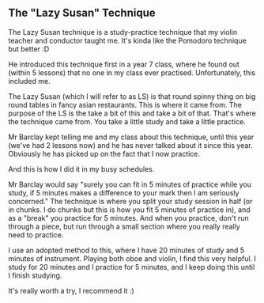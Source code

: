 <body>
  <h2>The "Lazy Susan" Technique</h2>
  <p>The Lazy Susan technique is a study-practice technique that my violin teacher and conductor taught me. It's kinda like the Pomodoro technique but better :D</p>
  <p>He introduced this technique first in a year 7 class, where he found out (within 5 lessons) that no one in my class ever practised. Unfortunately, this included me.</p>
  <p>The Lazy Susan (which I will refer to as LS) is that round spinny thing on big round tables in fancy asian restaurants. This is where it came from. The purpose of the LS is the take a bit of this and take a bit of that. That's where the technique came from. You take a little study and take a little practice.</p>
  <p>Mr Barclay kept telling me and my class about this technique, until this year (we've had 2 lessons now) and he has never talked about it since this year. Obviously he has picked up on the fact that I now practice.</p>
  <p>And this is how I did it in my busy schedules.</p>
  <p>Mr Barclay would say "surely you can fit in 5 minutes of practice while you study, if 5 minutes makes a difference to your mark then I am seriously concerned." The technique is where you split your study session in half (or in chunks. I do chunks but this is how you fit 5 minutes of practice in), and as a "break" you practice for 5 minutes. And when you practice, don't run through a piece, but run through a small section where you really really need to practice.</p>
  <p>I use an adopted method to this, where I have 20 minutes of study and 5 minutes of instrument. Playing both oboe and violin, I find this very helpful. I study for 20 minutes and I practice for 5 minutes, and I keep doing this until I finish studying.</p>
  <p>It's really worth a try, I recommend it :)<p>
</body>
